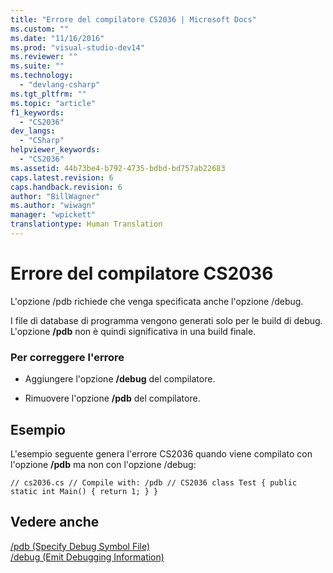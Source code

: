 ```yaml
---
title: "Errore del compilatore CS2036 | Microsoft Docs"
ms.custom: ""
ms.date: "11/16/2016"
ms.prod: "visual-studio-dev14"
ms.reviewer: ""
ms.suite: ""
ms.technology: 
  - "devlang-csharp"
ms.tgt_pltfrm: ""
ms.topic: "article"
f1_keywords: 
  - "CS2036"
dev_langs: 
  - "CSharp"
helpviewer_keywords: 
  - "CS2036"
ms.assetid: 44b73be4-b792-4735-bdbd-bd757ab22683
caps.latest.revision: 6
caps.handback.revision: 6
author: "BillWagner"
ms.author: "wiwagn"
manager: "wpickett"
translationtype: Human Translation
---
```

# Errore del compilatore CS2036
L'opzione \/pdb richiede che venga specificata anche l'opzione \/debug.  
  
 I file di database di programma vengono generati solo per le build di debug. L'opzione **\/pdb** non è quindi significativa in una build finale.  
  
### Per correggere l'errore  
  
-   Aggiungere l'opzione **\/debug** del compilatore.  
  
-   Rimuovere l'opzione **\/pdb** del compilatore.  
  
## Esempio  
 L'esempio seguente genera l'errore CS2036 quando viene compilato con l'opzione **\/pdb** ma non con l'opzione \/debug:  
  
```  
// cs2036.cs // Compile with: /pdb // CS2036 class Test { public static int Main() { return 1; } }  
```  
  
## Vedere anche  
 [\/pdb \(Specify Debug Symbol File\)](../../csharp/language-reference/compiler-options/pdb-compiler-option.md)   
 [\/debug \(Emit Debugging Information\)](../../csharp/language-reference/compiler-options/debug-compiler-option.md)